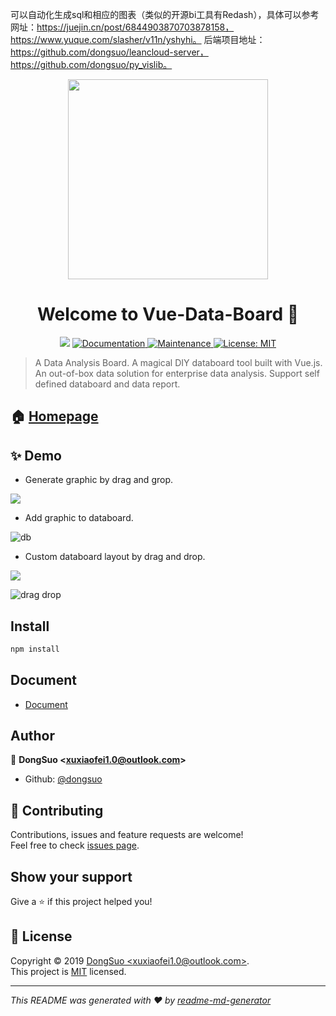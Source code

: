 可以自动化生成sql和相应的图表（类似的开源bi工具有Redash），具体可以参考网址：https://juejin.cn/post/6844903870703878158，https://www.yuque.com/slasher/v11n/yshyhi。
后端项目地址：https://github.com/dongsuo/leancloud-server，https://github.com/dongsuo/py_vislib。

<p align="center">
  <img width="320" src="https://raw.githubusercontent.com/dongsuo/vue-data-board/master/src/assets/logo.png">
</p>
<h1 align="center">Welcome to Vue-Data-Board 👋</h1>
<p align="center">
  <img src="https://img.shields.io/badge/version-0.0.0-blue.svg?cacheSeconds=2592000" />
  <a href="https://github.com/dongsuo/vue-data-board#readme">
    <img alt="Documentation" src="https://img.shields.io/badge/documentation-yes-brightgreen.svg" target="_blank" />
  </a>
  <a href="https://github.com/dongsuo/vue-data-board/graphs/commit-activity">
    <img alt="Maintenance" src="https://img.shields.io/badge/Maintained%3F-yes-green.svg" target="_blank" />
  </a>
  <a href="https://github.com/dongsuo/vue-data-board/blob/master/LICENSE">
    <img alt="License: MIT" src="https://img.shields.io/badge/License-MIT-yellow.svg" target="_blank" />
  </a>
</p>

> A Data Analysis Board. A magical DIY databoard tool built with Vue.js. An out-of-box data solution for enterprise data analysis. Support self defined databoard and data report.

## 🏠 [Homepage](https://vislib.best)
## ✨ Demo
  - Generate graphic by drag and grop.
  <img src="https://wpimg.wallstcn.com/46f4b137-7c26-4d14-8a3f-ba4184bc6f54.gif"/>
 
  - Add graphic to databoard.

  ![db](https://user-images.githubusercontent.com/12962696/59582463-f0f80f80-910a-11e9-8fa7-9f2b849b6c29.gif)

  - Custom databoard layout by drag and drop.
  <img src="https://wpimg.wallstcn.com/fec26f67-f7bd-44c5-9899-3712835f21ad.gif"/>
  
  ![drag drop](https://user-images.githubusercontent.com/12962696/59582605-606dff00-910b-11e9-99ad-d24308cb8429.gif)

## Install

```sh
npm install
```
## Document

* [Document](https://docs.vislib.best)


## Author

👤 **DongSuo &lt;xuxiaofei1.0@outlook.com&gt;**

* Github: [@dongsuo](https://github.com/dongsuo)

## 🤝 Contributing

Contributions, issues and feature requests are welcome!<br />Feel free to check [issues page](https://github.com/dongsuo/vue-data-board/issues).

## Show your support

Give a ⭐️ if this project helped you!

## 📝 License

Copyright © 2019 [DongSuo &lt;xuxiaofei1.0@outlook.com&gt;](https://github.com/dongsuo).<br />
This project is [MIT](https://github.com/dongsuo/vue-data-board/blob/master/LICENSE) licensed.

***
_This README was generated with ❤️ by [readme-md-generator](https://github.com/kefranabg/readme-md-generator)_
